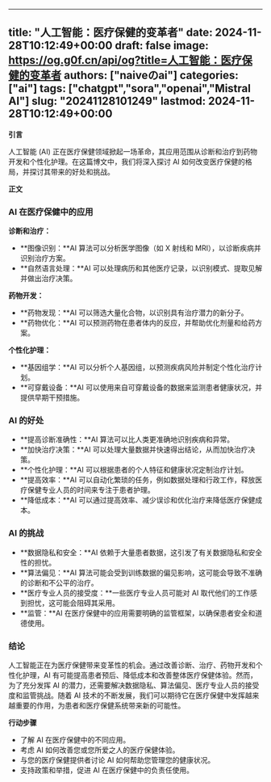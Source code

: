 
---
title: "人工智能：医疗保健的变革者"
date: 2024-11-28T10:12:49+00:00
draft: false
image: https://og.g0f.cn/api/og?title=人工智能：医疗保健的变革者
authors: ["naiveのai"]
categories: ["ai"]
tags: ["chatgpt","sora","openai","Mistral AI"]
slug: "20241128101249"
lastmod: 2024-11-28T10:12:49+00:00
---
**引言**

人工智能 (AI) 正在医疗保健领域掀起一场革命，其应用范围从诊断和治疗到药物开发和个性化护理。在这篇博文中，我们将深入探讨 AI 如何改变医疗保健的格局，并探讨其带来的好处和挑战。

**正文**

### AI 在医疗保健中的应用

**诊断和治疗：**
* **图像识别：**AI 算法可以分析医学图像（如 X 射线和 MRI），以诊断疾病并识别治疗方案。
* **自然语言处理：**AI 可以处理病历和其他医疗记录，以识别模式、提取见解并做出治疗决策。

**药物开发：**
* **药物发现：**AI 可以筛选大量化合物，以识别具有治疗潜力的新分子。
* **药物优化：**AI 可以预测药物在患者体内的反应，并帮助优化剂量和给药方案。

**个性化护理：**
* **基因组学：**AI 可以分析个人基因组，以预测疾病风险并制定个性化治疗计划。
* **可穿戴设备：**AI 可以使用来自可穿戴设备的数据来监测患者健康状况，并提供早期干预措施。

### AI 的好处

* **提高诊断准确性：**AI 算法可以比人类更准确地识别疾病和异常。
* **加快治疗决策：**AI 可以处理大量数据并快速得出结论，从而加快治疗决策。
* **个性化护理：**AI 可以根据患者的个人特征和健康状况定制治疗计划。
* **提高效率：**AI 可以自动化繁琐的任务，例如数据处理和行政工作，释放医疗保健专业人员的时间来专注于患者护理。
* **降低成本：**AI 可以通过提高效率、减少误诊和优化治疗来降低医疗保健成本。

### AI 的挑战

* **数据隐私和安全：**AI 依赖于大量患者数据，这引发了有关数据隐私和安全性的担忧。
* **算法偏见：**AI 算法可能会受到训练数据的偏见影响，这可能会导致不准确的诊断和不公平的治疗。
* **医疗专业人员的接受度：**一些医疗专业人员可能对 AI 取代他们的工作感到担忧，这可能会阻碍其采用。
* **监管：**AI 在医疗保健中的应用需要明确的监管框架，以确保患者安全和道德使用。

### 结论

人工智能正在为医疗保健带来变革性的机会。通过改善诊断、治疗、药物开发和个性化护理，AI 有可能提高患者预后、降低成本和改善整体医疗保健体验。然而，为了充分发挥 AI 的潜力，还需要解决数据隐私、算法偏见、医疗专业人员的接受度和监管挑战。随着 AI 技术的不断发展，我们可以期待它在医疗保健中发挥越来越重要的作用，为患者和医疗保健系统带来新的可能性。

**行动步骤**

* 了解 AI 在医疗保健中的不同应用。
* 考虑 AI 如何改善您或您所爱之人的医疗保健体验。
* 与您的医疗保健提供者讨论 AI 如何帮助您管理您的健康状况。
* 支持政策和举措，促进 AI 在医疗保健中的负责任使用。